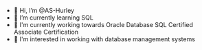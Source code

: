 - 👋 Hi, I’m @AS-Hurley
- 🌱 I’m currently learning SQL
- 📕 I'm currently working towards Oracle Database SQL Certified Associate Certification 
- 👀 I'm interested in working with database management systems


<div data-iframe-width="150" data-iframe-height="270" data-share-badge-id="7b473516-fd1d-44ac-bf9c-b9f228c61cb3" data-share-badge-host="https://www.credly.com"></div><script type="text/javascript" async src="//cdn.credly.com/assets/utilities/embed.js"></script>





<!---AS-Hurley/AS-Hurley is a ✨ special ✨ repository because its `README.md` (this file) appears on your GitHub profile.
You can click the Preview link to take a look at your changes.
--->
